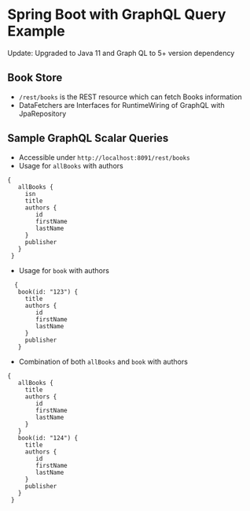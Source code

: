 # Spring Boot with GraphQL Query Example

Update: Upgraded to Java 11 and Graph QL to 5+ version dependency

## Book Store
- `/rest/books` is the REST resource which can fetch Books information
- DataFetchers are Interfaces for RuntimeWiring of GraphQL with JpaRepository

## Sample GraphQL Scalar Queries
- Accessible under `http://localhost:8091/rest/books`
- Usage for `allBooks` with authors
```
{
   allBooks {
     isn
     title
     authors {
        id
        firstName
        lastName
     }
     publisher
   }
 }
```
- Usage for `book` with authors
```
  {
   book(id: "123") {
     title
     authors {
        id
        firstName
        lastName
     }
     publisher
   }
```
- Combination of both `allBooks` and `book` with authors
```
{
   allBooks {
     title
     authors {
        id
        firstName
        lastName
     }
   }
   book(id: "124") {
     title
     authors {
        id
        firstName
        lastName
     }
     publisher
   }
 }
```
